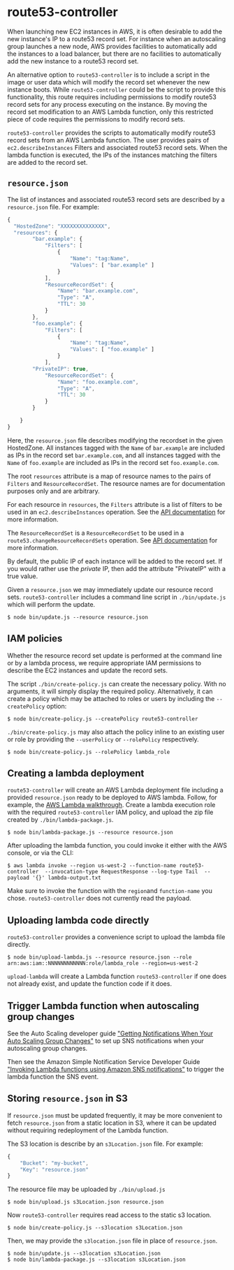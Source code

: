 # route53-controller

When launching new EC2 instances in AWS, it is often desirable to add
the new instance's IP to a route53 record set.  For instance when an
autoscaling group launches a new node, AWS provides facilities to
automatically add the instances to a load balancer, but there are no
facilities to automatically add the new instance to a route53 record
set. 

An alternative option to `route53-controller` is to include a script
in the image or user data which will modify the record set whenever
the new instance boots.  While `route53-controller` could be the
script to provide this functionality, this route requires including
permissions to modify route53 record sets for any process executing on
the instance.  By moving the record set modification to an AWS Lambda
function, only this restricted piece of code requires the permissions
to modify record sets.

`route53-controller` provides the scripts to automatically modify
route53 record sets from an AWS Lambda function.  The user provides
pairs of `ec2.describeInstances` Filters and associated route53 record
sets.  When the lambda function is executed, the IPs of the instances
matching the filters are added to the record set.

## `resource.json`

The list of instances and associated route53 record sets are described
by a `resource.json` file.  For example:

```javascript
{
  "HostedZone": "XXXXXXXXXXXXXX",
  "resources": {
        "bar.example": {
            "Filters": [
                {
                    "Name": "tag:Name",
                    "Values": [ "bar.example" ]
                }
            ],
            "ResourceRecordSet": { 
                "Name": "bar.example.com",
                "Type": "A",
                "TTL": 30
            }
        },
        "foo.example": {
            "Filters": [
                {
                    "Name": "tag:Name",
                    "Values": [ "foo.example" ]
                }
            ],
	    "PrivateIP": true,
            "ResourceRecordSet": { 
                "Name": "foo.example.com",
                "Type": "A",
                "TTL": 30
            }
        }

    }
}
```

Here, the `resource.json` file describes modifying the recordset in
the given HostedZone.  All instances tagged with the `Name` of
`bar.example` are included as IPs in the record set `bar.example.com`,
and all instances tagged with the `Name` of `foo.example` are included
as IPs in the record set `foo.example.com`.

The root `resources` attribute is a map of resource names to the pairs
of `Filters` and `ResourceRecordSet`.  The resource names are for
documentation purposes only and are arbitrary.

For each resource in `resources`, the `Filters` attribute is a list of
filters to be used in an `ec2.describeInstances` operation.  See the
[API
documentation](http://docs.aws.amazon.com/AWSJavaScriptSDK/latest/AWS/EC2.html#describeInstances-property)
for more information.

The `ResourceRecordSet` is a `ResourceRecordSet` to be used in a
`route53.changeResourceRecordSets` operation.  See [API
documentation](http://docs.aws.amazon.com/AWSJavaScriptSDK/latest/AWS/Route53.html#changeResourceRecordSets-property)
for more information.

By default, the public IP of each instance will be added to the record
set.  If you would rather use the *private* IP, then add the attribute
"PrivateIP" with a true value.

Given a `resource.json` we may immediately update our resource record
sets.  `route53-controller` includes a command line script in
`./bin/update.js` which will perform the update.

```
$ node bin/update.js --resource resource.json
```

## IAM policies

Whether the resource record set update is performed at the command
line or by a lambda process, we require appropriate IAM permissions to
describe the EC2 instances and update the record sets.  

The script `./bin/create-policy.js` can create the necessary policy.
With no arguments, it will simply display the required policy.
Alternatively, it can create a policy which may be attached to roles
or users by including the `--createPolicy` option:

```
$ node bin/create-policy.js --createPolicy route53-controller
```

`./bin/create-policy.js` may also attach the policy inline to an
existing user or role by providing the `--userPolicy` or
`--rolePolicy` respectively.

```
$ node bin/create-policy.js --rolePolicy lambda_role
```

## Creating a lambda deployment

`route53-controller` will create an AWS Lambda deployment file
including a provided `resource.json` ready to be deployed to AWS
lambda.  Follow, for example, the [AWS Lambda
walkthrough](http://docs.aws.amazon.com/lambda/latest/dg/walkthrough-s3-events-adminuser-prepare.html).
Create a lambda execution role with the required `route53-controller`
IAM policy, and upload the zip file created by `./bin/lambda-package.js`.

```
$ node bin/lambda-package.js --resource resource.json
```

After uploading the lambda function, you could invoke it either with the AWS console, or via the CLI:
```
$ aws lambda invoke --region us-west-2 --function-name route53-controller  --invocation-type RequestResponse --log-type Tail  --payload '{}' lambda-output.txt
```
Make sure to invoke the function with the `region`and `function-name`
you chose.  `route53-controller` does not currently read the payload.

## Uploading lambda code directly

`route53-controller` provides a convenience script to upload the lambda file directly.

```
$ node bin/upload-lambda.js --resource resource.json --role arn:aws:iam::NNNNNNNNNNNN:role/lambda_role --region=us-west-2
```

`upload-lambda` will create a Lambda function `route53-controller` if
one does not already exist, and update the function code if it does.


## Trigger Lambda function when autoscaling group changes

See the Auto Scaling developer guide ["Getting Notifications When Your
Auto Scaling Group
Changes"](http://docs.aws.amazon.com/AutoScaling/latest/DeveloperGuide/ASGettingNotifications.html)
to set up SNS notifications when your autoscaling group changes.

Then see the Amazon Simple Notification Service Developer Guide
["Invoking Lambda functions using Amazon SNS
notifications"](http://docs.aws.amazon.com/sns/latest/dg/sns-lambda.html)
to trigger the lambda function the SNS event.

## Storing `resource.json` in S3

If `resource.json` must be updated frequently, it may be more
convenient to fetch `resource.json` from a static location in S3,
where it can be updated without requiring redeployment of the Lambda
function.  

The S3 location is describe by an `s3Location.json` file.  For example: 

```javascript
{
    "Bucket": "my-bucket",
    "Key": "resource.json"
}
```

The resource file may be uploaded by `./bin/upload.js`

```
$ node bin/upload.js s3Location.json resource.json
```

Now `route53-controller` requires read access to the static s3 location.
```
$ node bin/create-policy.js --s3location s3Location.json
```

Then, we may provide the `s3location.json` file in place of `resource.json`.
```
$ node bin/update.js --s3location s3Location.json
$ node bin/lambda-package.js --s3location s3Location.json
```

